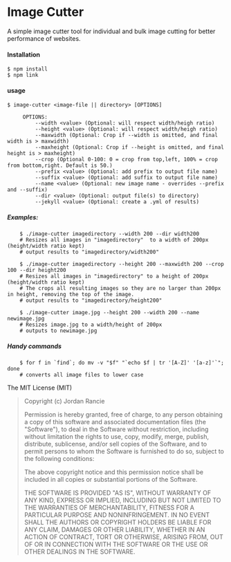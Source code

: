 # Image Cutter

A simple image cutter tool for individual and bulk image cutting for better performance of websites.

#### Installation

    $ npm install
    $ npm link
    
    
#### usage

    $ image-cutter <image-file || directory> [OPTIONS]
    
         OPTIONS:
             --width <value> (Optional: will respect width/heigh ratio)
             --height <value> (Optional: will respect width/heigh ratio)
             --maxwidth (Optional: Crop if --width is omitted, and final width is > maxwidth)
             --maxheight (Optional: Crop if --height is omitted, and final height is > maxheight)
             --crop (Optional 0-100: 0 = crop from top,left, 100% = crop from bottom,right. Default is 50.)
             --prefix <value> (Optional: add prefix to output file name)
             --suffix <value> (Optional: add suffix to output file name)             
             --name <value> (Optional: new image name - overrides --prefix and --suffix)
             --dir <value> (Optional: output file(s) to directory)
             --jekyll <value> (Optional: create a .yml of results)
                 
                 
##### Examples:

    
        $ ./image-cutter imagedirectory --width 200 --dir width200
        # Resizes all images in "imagedirectory"  to a width of 200px (height/width ratio kept) 
        # output results to "imagedirectory/width200"
    
        $ ./image-cutter imagedirectory --height 200 --maxwidth 200 --crop 100 --dir height200
        # Resizes all images in "imagedirectory" to a height of 200px (height/width ratio kept)
        # The crops all resulting images so they are no larger than 200px in height, removing the top of the image.
        # output results to "imagedirectory/height200"
            
        $ ./image-cutter image.jpg --height 200 --width 200 --name newimage.jpg
        # Resizes image.jpg to a width/height of 200px
        # outputs to newimage.jpg
           
##### Handy commands
        $ for f in `find`; do mv -v "$f" "`echo $f | tr '[A-Z]' '[a-z]'`"; done
        # converts all image files to lower case
                
                
The MIT License (MIT)

>
>Copyright (c) Jordan Rancie
>
>Permission is hereby granted, free of charge, to any person obtaining a copy of
this software and associated documentation files (the "Software"), to deal in
the Software without restriction, including without limitation the rights to
use, copy, modify, merge, publish, distribute, sublicense, and/or sell copies of
the Software, and to permit persons to whom the Software is furnished to do so,
subject to the following conditions:
>
>The above copyright notice and this permission notice shall be included in all
copies or substantial portions of the Software.
>
>THE SOFTWARE IS PROVIDED "AS IS", WITHOUT WARRANTY OF ANY KIND, EXPRESS OR
IMPLIED, INCLUDING BUT NOT LIMITED TO THE WARRANTIES OF MERCHANTABILITY, FITNESS
FOR A PARTICULAR PURPOSE AND NONINFRINGEMENT. IN NO EVENT SHALL THE AUTHORS OR
COPYRIGHT HOLDERS BE LIABLE FOR ANY CLAIM, DAMAGES OR OTHER LIABILITY, WHETHER
IN AN ACTION OF CONTRACT, TORT OR OTHERWISE, ARISING FROM, OUT OF OR IN
CONNECTION WITH THE SOFTWARE OR THE USE OR OTHER DEALINGS IN THE SOFTWARE.        